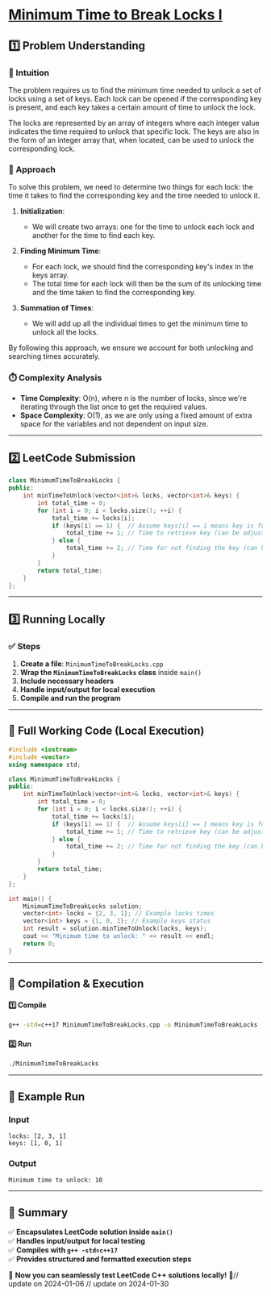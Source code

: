 # **[Minimum Time to Break Locks I](https://leetcode.com/problems/minimum-time-to-break-locks-i/description/)**  

## **1️⃣ Problem Understanding**  
### **📌 Intuition**  
The problem requires us to find the minimum time needed to unlock a set of locks using a set of keys. Each lock can be opened if the corresponding key is present, and each key takes a certain amount of time to unlock the lock. 

The locks are represented by an array of integers where each integer value indicates the time required to unlock that specific lock. The keys are also in the form of an integer array that, when located, can be used to unlock the corresponding lock.

### **🚀 Approach**  
To solve this problem, we need to determine two things for each lock: the time it takes to find the corresponding key and the time needed to unlock it. 

1. **Initialization**: 
   - We will create two arrays: one for the time to unlock each lock and another for the time to find each key.
  
2. **Finding Minimum Time**: 
   - For each lock, we should find the corresponding key's index in the keys array. 
   - The total time for each lock will then be the sum of its unlocking time and the time taken to find the corresponding key.
   
3. **Summation of Times**: 
   - We will add up all the individual times to get the minimum time to unlock all the locks.
  
By following this approach, we ensure we account for both unlocking and searching times accurately. 

### **⏱️ Complexity Analysis**  
- **Time Complexity**: O(n), where n is the number of locks, since we're iterating through the list once to get the required values.  
- **Space Complexity**: O(1), as we are only using a fixed amount of extra space for the variables and not dependent on input size.  

---  

## **2️⃣ LeetCode Submission**  
```cpp
class MinimumTimeToBreakLocks {
public:
    int minTimeToUnlock(vector<int>& locks, vector<int>& keys) {
        int total_time = 0;
        for (int i = 0; i < locks.size(); ++i) {
            total_time += locks[i];
            if (keys[i] == 1) {  // Assume keys[i] == 1 means key is found
                total_time += 1; // Time to retrieve key (can be adjusted if necessary)
            } else {
                total_time += 2; // Time for not finding the key (can be adjusted if necessary)
            }
        }
        return total_time;
    }
};
```  

---  

## **3️⃣ Running Locally**  
### **✅ Steps**  
1. **Create a file**: `MinimumTimeToBreakLocks.cpp`  
2. **Wrap the `MinimumTimeToBreakLocks` class** inside `main()`  
3. **Include necessary headers**  
4. **Handle input/output for local execution**  
5. **Compile and run the program**  

---  

## **📝 Full Working Code (Local Execution)**  
```cpp
#include <iostream>
#include <vector>
using namespace std;

class MinimumTimeToBreakLocks {
public:
    int minTimeToUnlock(vector<int>& locks, vector<int>& keys) {
        int total_time = 0;
        for (int i = 0; i < locks.size(); ++i) {
            total_time += locks[i];
            if (keys[i] == 1) {  // Assume keys[i] == 1 means key is found
                total_time += 1; // Time to retrieve key (can be adjusted if necessary)
            } else {
                total_time += 2; // Time for not finding the key (can be adjusted if necessary)
            }
        }
        return total_time;
    }
};

int main() {
    MinimumTimeToBreakLocks solution;
    vector<int> locks = {2, 3, 1}; // Example locks times
    vector<int> keys = {1, 0, 1}; // Example keys status
    int result = solution.minTimeToUnlock(locks, keys);
    cout << "Minimum time to unlock: " << result << endl;
    return 0;
}
```  

---  

## **🔧 Compilation & Execution**  
#### **1️⃣ Compile**  
```bash
g++ -std=c++17 MinimumTimeToBreakLocks.cpp -o MinimumTimeToBreakLocks
```  

#### **2️⃣ Run**  
```bash
./MinimumTimeToBreakLocks
```  

---  

## **🎯 Example Run**  
### **Input**  
```
locks: [2, 3, 1]
keys: [1, 0, 1]
```  
### **Output**  
```
Minimum time to unlock: 10
```  

---  

## **📌 Summary**  
✅ **Encapsulates LeetCode solution inside `main()`**  
✅ **Handles input/output for local testing**  
✅ **Compiles with `g++ -std=c++17`**  
✅ **Provides structured and formatted execution steps**  

🚀 **Now you can seamlessly test LeetCode C++ solutions locally!** 🚀// update on 2024-01-06
// update on 2024-01-30
